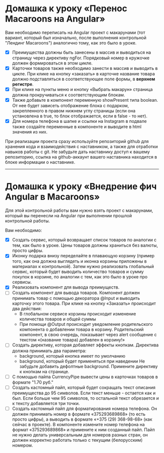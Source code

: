 # Домашка к уроку «Перенос Macaroons на Angular»

Вам необходимо переписать на Angular проект с макарунами (тот вариант, который был изначально, после выполнения контрольной "Лендинг Macaroons") аналогично тому, как это было в уроке.

- [x] Преимущества должны быть занесены в массив и выводиться на страницу через директиву ngFor. Порядковый номер в кружочке должен формироваться в этом цикле.
- [x] Карточки товаров также необходимо занести в массив и выводить в цикле. При клике на кнопку «заказать» в карточке название товара должно подставляться в соответствующее поле формы, в **верхнем регистре**.
- [x] При клике на пункты меню и кнопку «Выбрать макарун» страница должна прокручиваться к соответствующим блокам.
- [x] Также добавьте в компонент переменную showPresent типа boolean. От нее будет зависеть отображение блока с подарком, закрепленного в правом нижнем углу страницы (если она установлена в true, то блок отображается, если в false - то нет).
- [x] Для номера телефона в шапке и ссылки на Instagram в подвале также создайте переменные в компоненте и выводите в html значения из них.

При реализации проекта сразу используйте репозиторий github для хранения кода и взаимодействия с наставником, а также для отработки навыков работы с git. Не забудьте дать наставнику доступ к вашему репозиторию, ссылка на github-аккаунт вашего наставника находится в блоке информации о наставнике.
___

# Домашка к уроку «Внедрение фич Angular в Macaroons»

Для этой контрольной работы вам нужно взять проект с макарунами, который вы перенесли на Angular при выполнении прошлой контрольной работы.

Вам необходимо:

- [x] Создать сервис, который возвращает список товаров по аналогии с тем, как было в уроке. Цены товаров должны храниться без валюты, просто цифры.
- [x] Иконку подарка внизу переделайте в плавающую корзину (пример того, как она должна выглядеть и иконка корзины приложены в материалах к контрольной).
  Затем нужно реализовать глобальный сервис, который будет выводить количество товаров и сумму покупок в корзине, по аналогии с тем, как это было в уроке про сервисы.
- [x] Реализовать компонент для вывода преимуществ.
- [ ] Создать компонент для вывода товаров.
Компонент должен принимать товар с помощью декоратора @Input и выводить карточку этого товара.
При клике на кнопку «Заказать» происходит два действия:
  - В глобальном сервисе корзины происходит изменение количества товаров и общей суммы
  - При помощи @Output происходит уведомление родительского компонента о добавлении товара в корзину. Родительский компонент, в свою очередь, показывает через alert сообщение с текстом «(название товара) добавлен в корзину!»
- [ ] Создать директиву, которая добавляет эффекты кнопкам.
Директива должна принимать два параметра:
  - background, который кнопка имеет по умолчанию
  - background, который будет применяться при наведении
  Не забудьте добавить дефолтные background.
  Примените директиву к кнопкам на странице.
- [ ] С помощью пайпа CurrencyPipe вывести цены в карточках товаров в формате "1.70 руб."
- [ ] Создать кастомный пайп, который будет сокращать текст описания преимущества до 95 символов. Если текст меньше - остается как и был. Если больше чем 95 символов, то остальной текст обрезается и к тексту добавляется три точки.
- [ ] Создать кастомный пайп для форматирования номера телефона. Он должен принимать номер в формате «375293689868» (то есть просто цифры), а выводить в формате «+375 (29) 368-98-68» (как сейчас в проекте).
  В компоненте измените номер телефона на формат «375293689868» и примените к ним созданный пайп.
  Пайп не нужно делать универсальным для номеров разных стран, он должен корректно работать только с текущим (белорусским) номером.
